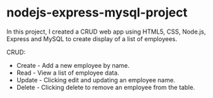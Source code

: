 # nodejs-express-mysql-project

In this project, I created a CRUD web app using HTML5, CSS, Node.js, Express and MySQL to create display of a list of employees.

CRUD:

- Create - Add a new employee by name.
- Read - View a list of employee data.
- Update - Clicking edit and updating an employee name.
- Delete - Clicking delete to remove an employee from the table.
